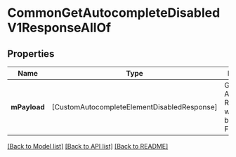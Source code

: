 # CommonGetAutocompleteDisabledV1ResponseAllOf

## Properties
Name | Type | Description | Notes
------------ | ------------- | ------------- | -------------
**mPayload** | [CustomAutocompleteElementDisabledResponse] | Generic Autocomplete Response with a bDisabled Flag | 

[[Back to Model list]](../README.md#documentation-for-models) [[Back to API list]](../README.md#documentation-for-api-endpoints) [[Back to README]](../README.md)


